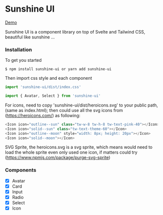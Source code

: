 # Sunshine UI

[Demo](https://sunshine-ui.vercel.app/)

Sunshine UI is a component library on top of Svelte and Tailwind CSS, beautiful like sunshine ...

### Installation

To get you started 

```
$ npm install sunshine-ui or yarn add sunshine-ui
```

Then import css style and each component

```js
import 'sunshine-ui/dist/index.css'

import { Avatar, Select } from 'sunshine-ui'
```

For icons, need to copy 'sunshine-ui/dist/heroicons.svg' to your public path, (same as index.html); then could use all the svg icons from (https://heroicons.com/) as following:
```js
<Icon icon="outline--sun" class="tw-w-8 tw-h-8 tw-text-pink-40"></Icon>
<Icon icon="solid--sun" class="tw-text-theme-60"></Icon>
<Icon icon="outline--moon" style="width: 8px; height: 20px"></Icon>
<Icon icon="solid--moon"></Icon>
```
SVG Sprite, the heroicons.svg is a svg sprite, which means would need to load the whole sprite even only used one icon, if matters could try (https://www.npmjs.com/package/purge-svg-sprite) 


### Components

- [x] Avatar
- [x] Card
- [x] Input
- [x] Radio
- [x] Select
- [x] Icon